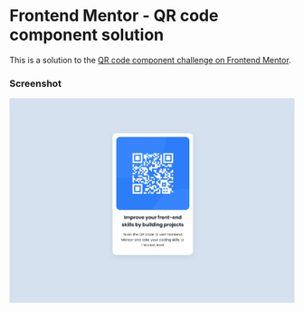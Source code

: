 # Frontend Mentor - QR code component solution

This is a solution to the [QR code component challenge on Frontend Mentor](https://www.frontendmentor.io/challenges/qr-code-component-iux_sIO_H).  



### Screenshot

![](./design/screenshot.png)

<!-- ### Links

- Solution URL: [Add solution URL here](https://your-solution-url.com)
- Live Site URL: [Add live site URL here](https://your-live-site-url.com)
 -->
